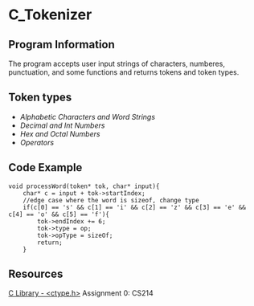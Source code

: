 # C_Tokenizer
## Program Information
The program accepts user input strings of characters, numberes, punctuation, and some functions and returns tokens and token types. 
## Token types
- *Alphabetic Characters and Word Strings*
- *Decimal and Int Numbers*
- *Hex and Octal Numbers*
- *Operators*
## Code Example
```
void processWord(token* tok, char* input){
	char* c = input + tok->startIndex;
	//edge case where the word is sizeof, change type
	if(c[0] == 's' && c[1] == 'i' && c[2] == 'z' && c[3] == 'e' && c[4] == 'o' && c[5] == 'f'){
		tok->endIndex += 6;
		tok->type = op;
		tok->opType = sizeOf;
		return;
	}

```
## Resources
[C Library - <ctype.h>](https://www.tutorialspoint.com/c_standard_library/ctype_h.htm)
Assignment 0: CS214
